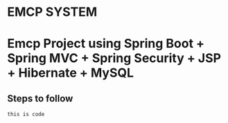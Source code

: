 # EMCP  SYSTEM


# Emcp  Project using Spring Boot + Spring MVC + Spring Security + JSP + Hibernate + MySQL

## Steps to follow
`this is code`


